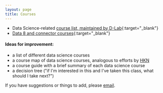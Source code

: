 ```yaml
---
layout: page
title: Courses
---
```

* Data Science-related [course list, maintained by D-Lab](http://dlab.berkeley.edu/course-list){:target="_blank"}
* [Data 8 and connector courses](http://databears.berkeley.edu/sp16){:target="_blank"}



#### Ideas for improvement:

* a list of different data science courses
* a course map of data science courses, analogous to efforts by [HKN](https://hkn.eecs.berkeley.edu/courseguides)
* a course guide with a brief summary of each data science course
* a decision tree ("if I'm interested in this and I've taken this class, what should I take next?")

If you have suggestions or things to add, please [email](mailto:marwahaha@berkeley.edu).
